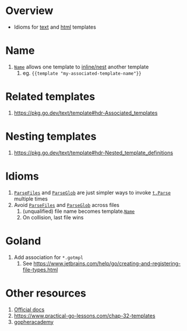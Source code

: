 # Overview
- Idioms for [text](https://pkg.go.dev/text/template) and [html](https://pkg.go.dev/html/template) templates

# Name
1. [`Name`](https://pkg.go.dev/text/template#Template.Name) allows one template to [inline/nest](https://pkg.go.dev/text/template#hdr-Nested_template_definitions) another template
    1. eg. `{{template "my-associated-template-name"}}`

# Related templates
1. https://pkg.go.dev/text/template#hdr-Associated_templates


# Nesting templates
1. https://pkg.go.dev/text/template#hdr-Nested_template_definitions


# Idioms
1. [`ParseFiles`](https://pkg.go.dev/text/template#Template.ParseFiles) and [`ParseGlob`](https://pkg.go.dev/text/template#Template.ParseGlob) are just simpler ways to invoke [`t.Parse`](https://pkg.go.dev/text/template#Template.Parse) multiple times
1. Avoid [`ParseFiles`](https://pkg.go.dev/text/template#Template.ParseFiles) and [`ParseGlob`](https://pkg.go.dev/text/template#Template.ParseGlob) across files
    1. (unqualified) file name becomes template.[`Name`](https://pkg.go.dev/text/template#Template.Name)
    1. On collision, last file wins


# Goland
1. Add association for `*.gotmpl`
    1. See https://www.jetbrains.com/help/go/creating-and-registering-file-types.html


# Other resources
1. [Official docs](https://pkg.go.dev/text/template)
1. https://www.practical-go-lessons.com/chap-32-templates
1. [gopheracademy](https://blog.gopheracademy.com/advent-2017/using-go-templates/)
